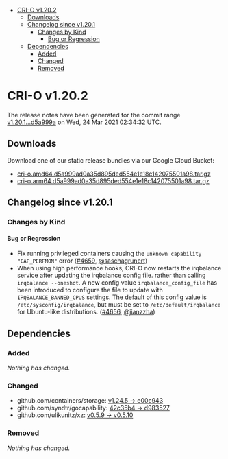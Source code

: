 - [CRI-O v1.20.2](#cri-o-v1202)
  - [Downloads](#downloads)
  - [Changelog since v1.20.1](#changelog-since-v1201)
    - [Changes by Kind](#changes-by-kind)
      - [Bug or Regression](#bug-or-regression)
  - [Dependencies](#dependencies)
    - [Added](#added)
    - [Changed](#changed)
    - [Removed](#removed)

# CRI-O v1.20.2

The release notes have been generated for the commit range
[v1.20.1...d5a999a](https://github.com/cri-o/cri-o/compare/v1.20.1...d5a999ad0a35d895ded554e1e18c142075501a98) on Wed, 24 Mar 2021 02:34:32 UTC.

## Downloads

Download one of our static release bundles via our Google Cloud Bucket:

- [cri-o.amd64.d5a999ad0a35d895ded554e1e18c142075501a98.tar.gz](https://storage.googleapis.com/k8s-conform-cri-o/artifacts/cri-o.amd64.d5a999ad0a35d895ded554e1e18c142075501a98.tar.gz)
- [cri-o.arm64.d5a999ad0a35d895ded554e1e18c142075501a98.tar.gz](https://storage.googleapis.com/k8s-conform-cri-o/artifacts/cri-o.arm64.d5a999ad0a35d895ded554e1e18c142075501a98.tar.gz)

## Changelog since v1.20.1

### Changes by Kind

#### Bug or Regression
 - Fix running privileged containers causing the `unknown capability "CAP_PERFMON"` error ([#4659](https://github.com/cri-o/cri-o/pull/4659), [@saschagrunert](https://github.com/saschagrunert))
 - When using high performance hooks, CRI-O now restarts the irqbalance service after updating the irqbalance config file. rather than calling `irqbalance --oneshot`. A new config value `irqbalance_config_file` has been introduced to configure the file to update with `IRQBALANCE_BANNED_CPUS` settings. The default of this config value is `/etc/sysconfig/irqbalance`, but must be set to `/etc/default/irqbalance` for Ubuntu-like distributions. ([#4656](https://github.com/cri-o/cri-o/pull/4656), [@jianzzha](https://github.com/jianzzha))

## Dependencies

### Added
_Nothing has changed._

### Changed
- github.com/containers/storage: [v1.24.5 → e00c943](https://github.com/containers/storage/compare/v1.24.5...e00c943)
- github.com/syndtr/gocapability: [42c35b4 → d983527](https://github.com/syndtr/gocapability/compare/42c35b4...d983527)
- github.com/ulikunitz/xz: [v0.5.9 → v0.5.10](https://github.com/ulikunitz/xz/compare/v0.5.9...v0.5.10)

### Removed
_Nothing has changed._
